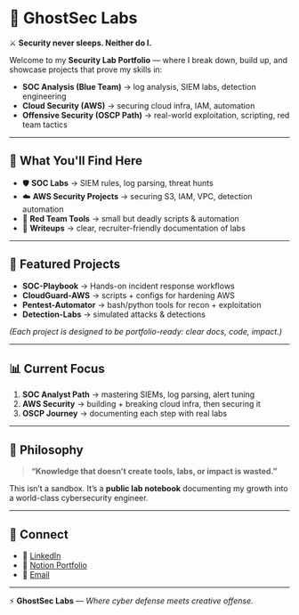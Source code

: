 # 👾 GhostSec Labs

⚔️ **Security never sleeps. Neither do I.**

Welcome to my **Security Lab Portfolio** — where I break down, build up, and showcase projects that prove my skills in:

- **SOC Analysis (Blue Team)** → log analysis, SIEM labs, detection engineering  
- **Cloud Security (AWS)** → securing cloud infra, IAM, automation  
- **Offensive Security (OSCP Path)** → real-world exploitation, scripting, red team tactics  

---

## 🚀 What You'll Find Here
- 🛡️ **SOC Labs** → SIEM rules, log parsing, threat hunts  
- ☁️ **AWS Security Projects** → securing S3, IAM, VPC, detection automation  
- 🎯 **Red Team Tools** → small but deadly scripts & automation  
- 📄 **Writeups** → clear, recruiter-friendly documentation of labs  

---

## 🧪 Featured Projects
- **SOC-Playbook** → Hands-on incident response workflows  
- **CloudGuard-AWS** → scripts + configs for hardening AWS  
- **Pentest-Automator** → bash/python tools for recon + exploitation  
- **Detection-Labs** → simulated attacks & detections  

*(Each project is designed to be portfolio-ready: clear docs, code, impact.)*

---

## 📊 Current Focus
1. **SOC Analyst Path** → mastering SIEMs, log parsing, alert tuning  
2. **AWS Security** → building + breaking cloud infra, then securing it  
3. **OSCP Journey** → documenting each step with real labs  

---

## 🧠 Philosophy
> **“Knowledge that doesn’t create tools, labs, or impact is wasted.”**  

This isn’t a sandbox. It’s a **public lab notebook** documenting my growth into a world-class cybersecurity engineer.

---

## 🤝 Connect
- 📘 [LinkedIn](#)  
- 🧾 [Notion Portfolio](#)  
- 📧 [Email](#)  

---
⚡ **GhostSec Labs** — *Where cyber defense meets creative offense.*
